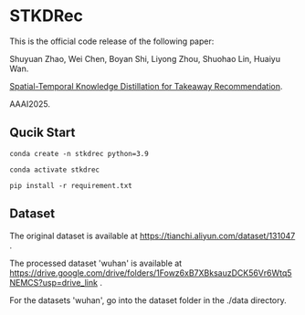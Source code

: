 # STKDRec
This is the official code release of the following paper:

Shuyuan Zhao, Wei Chen, Boyan Shi, Liyong Zhou, Shuohao Lin, Huaiyu Wan.

[Spatial-Temporal Knowledge Distillation for Takeaway Recommendation](https://arxiv.org/abs/2412.16502).

AAAI2025.

## Qucik Start
```
conda create -n stkdrec python=3.9

conda activate stkdrec

pip install -r requirement.txt
```

## Dataset
The original dataset is available at https://tianchi.aliyun.com/dataset/131047 .

The processed dataset 'wuhan' is available at https://drive.google.com/drive/folders/1Fowz6xB7XBksauzDCK56Vr6Wtq5NEMCS?usp=drive_link .

For the datasets 'wuhan', go into the dataset folder in the ./data directory.

